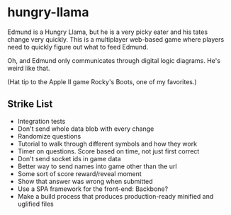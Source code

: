 hungry-llama
============

Edmund is a Hungry Llama, but he is a very picky eater and his tates change very quickly. This is a multiplayer
web-based game where players need to quickly figure out what to feed Edmund.

Oh, and Edmund only communicates through digital logic diagrams. He's weird like that. 

(Hat tip to the Apple II game Rocky's Boots, one of my favorites.)

## Strike List
- Integration tests
- Don't send whole data blob with every change
- Randomize questions
- Tutorial to walk through different symbols and how they work
- Timer on questions. Score based on time, not just first correct
- Don't send socket ids in game data
- Better way to send names into game other than the url
- Some sort of score reward/reveal moment
- Show that answer was wrong when submitted
- Use a SPA framework for the front-end: Backbone?
- Make a build process that produces production-ready minified and uglified files